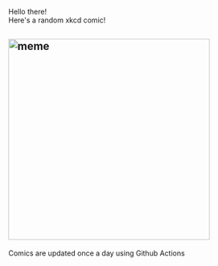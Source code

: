 Hello there! <br>Here's a random xkcd comic!<br>
## <img src="https://imgs.xkcd.com/comics/debugging.png" alt="meme" width="400"/><br>
Comics are updated once a day using Github Actions